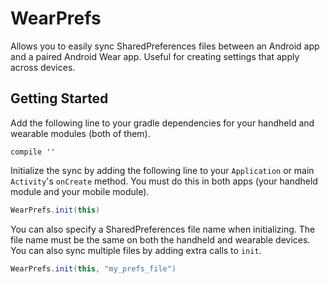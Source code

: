 # WearPrefs
Allows you to easily sync SharedPreferences files between an Android app and a paired Android Wear app. Useful for creating settings that apply across devices.

## Getting Started

Add the following line to your gradle dependencies for your handheld and wearable modules (both of them).
```
compile ''
```

Initialize the sync by adding the following line to your `Application` or main `Activity`'s `onCreate` method. You must do this in both apps (your handheld module and your mobile module).
```java
WearPrefs.init(this)
```

You can also specify a SharedPreferences file name when initializing. The file name must be the same on both the handheld and wearable devices. You can also sync multiple files by adding extra calls to `init`.
```java
WearPrefs.init(this, "my_prefs_file")
```

